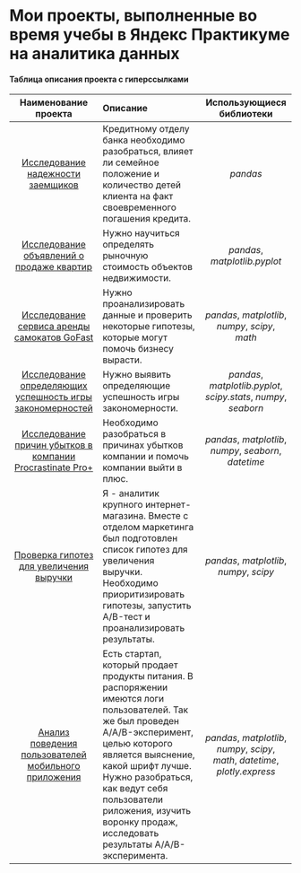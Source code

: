 # Мои проекты, выполненные во время учебы в Яндекс Практикуме на аналитика данных

#### Таблица описания проекта с гиперссылками

| Наименование проекта       | Описание               | Использующиеся библиотеки     |
| :--------------------: | :--------------------- |:---------------------------:|
| [Исследование надежности заемщиков](https://github.com/AnnaStimp/MyProjects_YandexPracticum/tree/main/RUS_version/reliability_of_borrowers)    | Кредитному отделу банка необходимо разобраться, влияет ли семейное положение и количество детей клиента на факт своевременного погашения кредита. | *pandas* |
| [Исследование объявлений о продаже квартир](https://github.com/AnnaStimp/MyProjects_YandexPracticum/tree/main/RUS_version/apartments_for_sale) | Нужно научиться определять рыночную стоимость объектов недвижимости. | *pandas*, *matplotlib.pyplot*
| [Исследование сервиса аренды самокатов GoFast](https://github.com/AnnaStimp/MyProjects_YandexPracticum/tree/main/RUS_version/scooter_rental) | Нужно проанализировать данные и проверить некоторые гипотезы, которые могут помочь бизнесу вырасти. | *pandas*, *matplotlib*, *numpy*, *scipy*, *math*
| [Исследование определяющих успешность игры закономерностей](https://github.com/AnnaStimp/MyProjects_YandexPracticum/tree/main/RUS_version/computer_games) | Нужно выявить определяющие успешность игры закономерности. | *pandas*, *matplotlib.pyplot*, *scipy.stats*, *numpy*, *seaborn*
| [Исследование причин убытков в компании Procrastinate Pro+](https://github.com/AnnaStimp/MyProjects_YandexPracticum/tree/main/RUS_version/failed_advertising_campaign) | Необходимо разобраться в причинах убытков компании и помочь компании выйти в плюс. | *pandas*, *matplotlib*, *numpy*, *seaborn*, *datetime*
| [Проверка гипотез для увеличения выручки]() | Я - аналитик крупного интернет-магазина. Вместе с отделом маркетинга был подготовлен список гипотез для увеличения выручки. Необходимо приоритизировать гипотезы, запустить A/B-тест и проанализировать результаты. | *pandas*, *matplotlib*, *numpy*, *scipy*
| [Анализ поведения пользователей мобильного приложения]() | Есть стартап, который продает продукты питания. В распоряжении имеются логи пользователей. Так же был проведен A/A/B-эксперимент, целью которого является выяснение, какой шрифт лучше. Нужно разобраться, как ведут себя пользователи риложения, изучить воронку продаж, исследовать результаты A/A/B-эксперимента. | *pandas*, *matplotlib*, *numpy*, *scipy*, *math*, *datetime*, *plotly.express*
